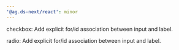 ```yaml
---
'@ag.ds-next/react': minor
---
```


checkbox: Add explicit for/id association between input and label.

radio: Add explicit for/id association between input and label.

